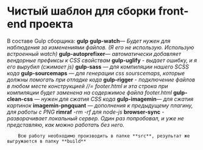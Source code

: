 # Чистый шаблон для сборки front-end проекта

В составе Gulp сборщика:
     **gulp**
     **gulp-watch**— *Будет нужен для наблюдения за изменениями файлов.*
        *(Я его не использую. Использую встроенный watch)*
     **gulp-autoprefixer**— *автоматически добавляет вендорные префиксы к CSS свойствам*
     **gulp-uglify** - *выдает ошибку, и я его вырубил (сжимает js)*
     **gulp-sass** — *для компиляции нашего SCSS кода*
     **gulp-sourcemaps** — *для генерации css sourscemaps, которые должны помогать при отладке кода*
     **gulp-rigger** - *подключение файлов в любом месте конструкцией //= footer.html*
        *и эта строка при компиляции будет заменена на содержимое файла footer.html*
     **gulp-clean-css** — *нужен для сжатия CSS кода*
     **gulp-imagemin**— *для сжатия картинок*
     **imagemin-pngquant** — *дополнения к предыдущему плагину, для работы с PNG*
     **rimraf**        *-rm -rf для node-js*
     **browser-sync** - *разворачивает локальный сервер. Один раз попробовал,*
        *и уже не представляю, как можно работать без него.*

        Всю работу необходимо производить в папке **src**, результат же выгружается в папку **build**